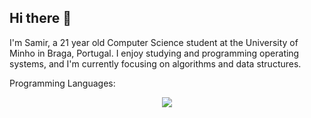 ## Hi there 👋
I'm Samir, a 21 year old Computer Science student at the University of Minho in Braga, Portugal. I enjoy studying and programming operating systems, and I'm currently focusing on algorithms and data structures.

Programming Languages:
<p align="center">
  <a href="https://skillicons.dev">
    <img src="https://skillicons.dev/icons?i=c,java,haskell,matlab,apple" />
  </a>
</p>

<!--
**Samir204/Samir204** is a ✨ _special_ ✨ repository because its `README.md` (this file) appears on your GitHub profile.

Here are some ideas to get you started:

- 🔭 I’m currently working on ...
- 🌱 I’m currently learning ...
- 👯 I’m looking to collaborate on ...
- 🤔 I’m looking for help with ...
- 💬 Ask me about ...
- 📫 How to reach me: ...
- 😄 Pronouns: ...
- ⚡ Fun fact: ...
-->
